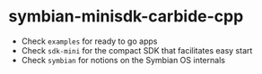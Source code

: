 # symbian-minisdk-carbide-cpp

- Check `examples` for ready to go apps
- Check `sdk-mini` for the compact SDK that facilitates easy start
- Check `symbian` for notions on the Symbian OS internals
